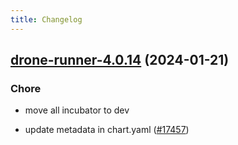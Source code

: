```yaml
---
title: Changelog
---
```




## [drone-runner-4.0.14](https://github.com/truecharts/charts/compare/drone-runner-4.0.13...drone-runner-4.0.14) (2024-01-21)

### Chore



- move all incubator to dev

- update metadata in chart.yaml ([#17457](https://github.com/truecharts/charts/issues/17457))